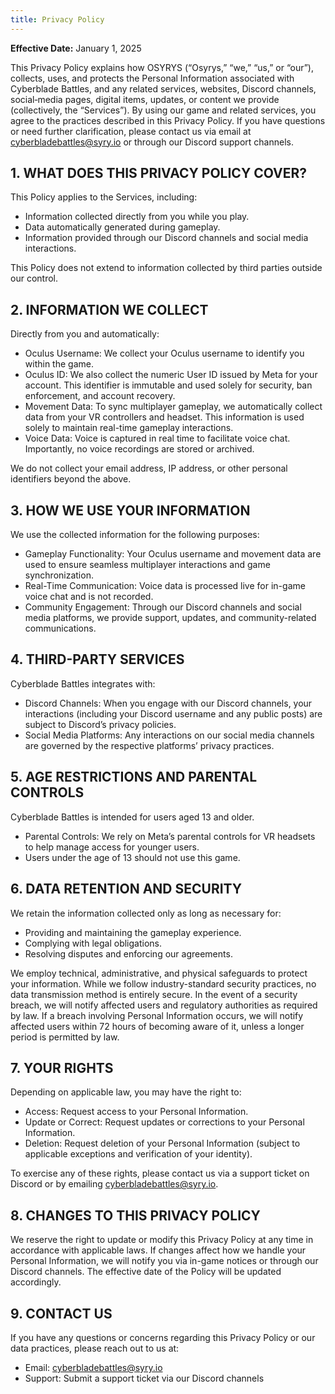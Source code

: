 ```yaml
---
title: Privacy Policy
---
```

**Effective Date:** January 1, 2025

This Privacy Policy explains how OSYRYS (“Osyrys,” “we,” “us,” or “our”), collects, uses, and protects the Personal Information associated with Cyberblade Battles, and any related services, websites, Discord channels, social‑media pages, digital items, updates, or content we provide (collectively, the “Services”). By using our game and related services, you agree to the practices described in this Privacy Policy. If you have questions or need further clarification, please contact us via email at cyberbladebattles@syry.io or through our Discord support channels.

## 1. WHAT DOES THIS PRIVACY POLICY COVER?

This Policy applies to the Services, including:

- Information collected directly from you while you play.
- Data automatically generated during gameplay.
- Information provided through our Discord channels and social media interactions.

This Policy does not extend to information collected by third parties outside our control.

## 2. INFORMATION WE COLLECT

Directly from you and automatically:

- Oculus Username: We collect your Oculus username to identify you within the game.
- Oculus ID: We also collect the numeric User ID issued by Meta for your account. This identifier is immutable and used solely for security, ban enforcement, and account recovery.
- Movement Data: To sync multiplayer gameplay, we automatically collect data from your VR controllers and headset. This information is used solely to maintain real-time gameplay interactions.
- Voice Data: Voice is captured in real time to facilitate voice chat. Importantly, no voice recordings are stored or archived.

We do not collect your email address, IP address, or other personal identifiers beyond the above.

## 3. HOW WE USE YOUR INFORMATION

We use the collected information for the following purposes:

- Gameplay Functionality: Your Oculus username and movement data are used to ensure seamless multiplayer interactions and game synchronization.
- Real-Time Communication: Voice data is processed live for in-game voice chat and is not recorded.
- Community Engagement: Through our Discord channels and social media platforms, we provide support, updates, and community-related communications.

## 4. THIRD-PARTY SERVICES

Cyberblade Battles integrates with:

- Discord Channels: When you engage with our Discord channels, your interactions (including your Discord username and any public posts) are subject to Discord’s privacy policies.
- Social Media Platforms: Any interactions on our social media channels are governed by the respective platforms’ privacy practices.

## 5. AGE RESTRICTIONS AND PARENTAL CONTROLS

Cyberblade Battles is intended for users aged 13 and older.

- Parental Controls: We rely on Meta’s parental controls for VR headsets to help manage access for younger users.
- Users under the age of 13 should not use this game.

## 6. DATA RETENTION AND SECURITY

We retain the information collected only as long as necessary for:

- Providing and maintaining the gameplay experience.
- Complying with legal obligations.
- Resolving disputes and enforcing our agreements.

We employ technical, administrative, and physical safeguards to protect your information. While we follow industry-standard security practices, no data transmission method is entirely secure. In the event of a security breach, we will notify affected users and regulatory authorities as required by law. If a breach involving Personal Information occurs, we will notify affected users within 72 hours of becoming aware of it, unless a longer period is permitted by law.

## 7. YOUR RIGHTS

Depending on applicable law, you may have the right to:

- Access: Request access to your Personal Information.
- Update or Correct: Request updates or corrections to your Personal Information.
- Deletion: Request deletion of your Personal Information (subject to applicable exceptions and verification of your identity).

To exercise any of these rights, please contact us via a support ticket on Discord or by emailing cyberbladebattles@syry.io.

## 8. CHANGES TO THIS PRIVACY POLICY

We reserve the right to update or modify this Privacy Policy at any time in accordance with applicable laws. If changes affect how we handle your Personal Information, we will notify you via in-game notices or through our Discord channels. The effective date of the Policy will be updated accordingly.

## 9. CONTACT US

If you have any questions or concerns regarding this Privacy Policy or our data practices, please reach out to us at:

- Email: cyberbladebattles@syry.io
- Support: Submit a support ticket via our Discord channels